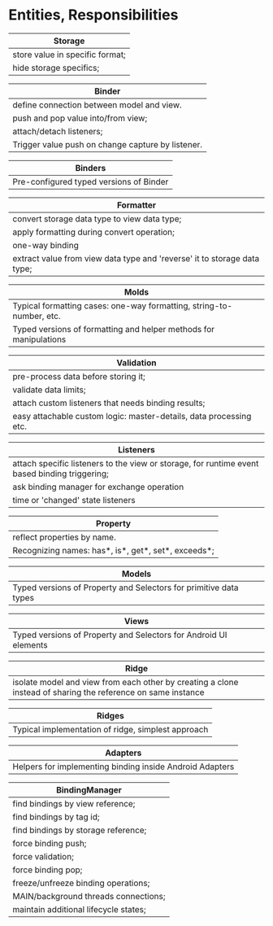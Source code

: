 # Entities, Responsibilities

| Storage |
|---------------------------------|
| store value in specific format; |
| hide storage specifics; |

| Binder |
|---------------------------------------------------|
| define connection between model and view. |
| push and pop value into/from view; |
| attach/detach listeners; |
| Trigger value push on change capture by listener. |

| Binders |
|-----------------------------------------|
| Pre-configured typed versions of Binder |

| Formatter |
|----------------------------------------------------------------------------|
| convert storage data type to view data type; |
| apply formatting during convert operation; |
| one-way binding |
| extract value from view data type and \'reverse\' it to storage data type; |

| Molds |
|----------------------------------------------------------------------|
| Typical formatting cases: one-way formatting, string-to-number, etc. |
| Typed versions of formatting and helper methods for manipulations |

| Validation |
|--------------------------------------------------------------------|
| pre-process data before storing it; |
| validate data limits; |
| attach custom listeners that needs binding results; |
| easy attachable custom logic: master-details, data processing etc. |

| Listeners |
|-----------------------------------------------------------------------------------------------|
| attach specific listeners to the view or storage, for runtime event based binding triggering; |
| ask binding manager for exchange operation |
| time or 'changed' state listeners |

| Property |
|----------------------------------------------------------|
| reflect properties by name. |
| Recognizing names: has\*, is\*, get\*, set\*, exceeds\*; |

| Models |
|-------------------------------------------------------------------|
| Typed versions of Property and Selectors for primitive data types |

| Views |
|------------------------------------------------------------------|
| Typed versions of Property and Selectors for Android UI elements |

| Ridge |
|-------------------------------|
| isolate model and view from each other by creating a clone instead of sharing the reference on same instance |

| Ridges |
|----------------------------------------------------|
| Typical implementation of ridge, simplest approach |

| Adapters |
|----------------------------------------------------------|
| Helpers for implementing binding inside Android Adapters |

| BindingManager |
|----------------------------------------|
| find bindings by view reference; |
| find bindings by tag id; |
| find bindings by storage reference;  |
| force binding push; |
| force validation; |
| force binding pop; |
| freeze/unfreeze binding operations; |
| MAIN/background threads connections; |
| maintain additional lifecycle states; |
